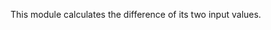 
[comment]: # (TimeSeriesCanvasModule)
This module calculates the difference of its two input values.
